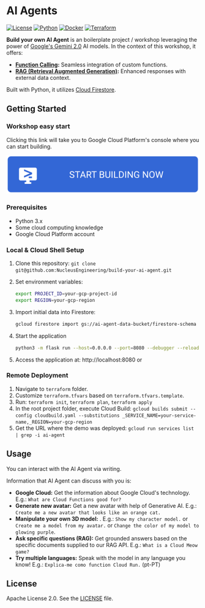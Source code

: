 # AI Agents

[![License](https://img.shields.io/badge/License-Apache%202.0-blue.svg)](https://opensource.org/licenses/Apache-2.0)
[![Python](https://img.shields.io/badge/python-3.x-blue.svg)](https://www.python.org/)
[![Docker](https://img.shields.io/badge/docker-%230db7ed.svg)](https://www.docker.com/)
[![Terraform](https://img.shields.io/badge/terraform-%235835CC.svg)](https://www.terraform.io/)

**Build your own AI Agent** is an boilerplate project / workshop leveraging the power of [Google's Gemini 2.0](https://blog.google/technology/google-deepmind/google-gemini-ai-update-december-2024/) AI models. In the context of this workshop, it offers:

* **[Function Calling](https://ai.google.dev/gemini-api/docs/function-calling):** Seamless integration of custom functions.
* **[RAG (Retrieval Augmented Generation)](https://cloud.google.com/vertex-ai/generative-ai/docs/llamaindex-on-vertexai):** Enhanced responses with external data context.

Built with Python, it utilizes [Cloud Firestore](https://cloud.google.com/firestore).

## Getting Started

### Workshop easy start


Clicking this link will take you to Google Cloud Platform's console where you can start building.

[![Begin the Tutorial](.journey/journey.svg)](https://shell.cloud.google.com/cloudshell/editor?cloudshell_git_repo=https://github.com/NucleusEngineering/build-your-ai-agent.git&cloudshell_tutorial=.journey/tutorial.neos.md&show=ide&cloudshell_workspace=)


### Prerequisites

* Python 3.x
* Some cloud computing knowledge
* Google Cloud Platform account

### Local & Cloud Shell Setup

1. Clone this repository: `git clone git@github.com:NucleusEngineering/build-your-ai-agent.git`
2. Set environment variables:
   ```bash
   export PROJECT_ID=your-gcp-project-id
   export REGION=your-gcp-region
   ```
3. Import initial data into Firestore:
   ```bash
   gcloud firestore import gs://ai-agent-data-bucket/firestore-schema --database="(default)"
   ```

4. Start the application 
   ```bash
   python3 -m flask run --host=0.0.0.0 --port=8080 --debugger --reload
   ```
5. Access the application at: http://localhost:8080 or 

### Remote Deployment

1. Navigate to `terraform` folder.
2. Customize `terraform.tfvars` based on `terraform.tfvars.template`.
3. Run: `terraform init`, `terraform plan`, `terraform apply`
4. In the root project folder, execute Cloud Build: `gcloud builds submit --config cloudbuild.yaml --substitutions _SERVICE_NAME=your-service-name,_REGION=your-gcp-region`
5. Get the URL where the demo was deployed: `gcloud run services list | grep -i ai-agent`

## Usage

You can interact with the AI Agent via writing. 

Information that AI Agent can discuss with you is:

* **Google Cloud:**  Get the information about Google Cloud's technology. E.g.: `What are Cloud Functions good for?`
* **Generate new avatar:**  Get a new avatar with help of Generative AI. E.g.: `Create me a new avatar that looks like an orange cat.`
* **Manipulate your own 3D model:**  . E.g.: `Show my character model.` or `Create me a model from my avatar.` or `Change the color of my model to glowing purple`.
* **Ask specific questions (RAG):**  Get grounded answers based on the specific documents supplied to our RAG API. E.g.: `What is a Cloud Meow game?`
* **Try multiple languages:**  Speak with the model in any language you know! E.g.: `Explica-me como function Cloud Run.` (pt-PT)

## License

Apache License 2.0. See the [LICENSE](LICENSE) file.
